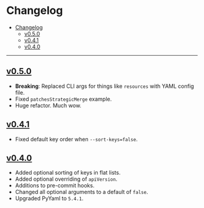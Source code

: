 # Changelog

- [Changelog](#changelog)
  - [v0.5.0](#v050)
  - [v0.4.1](#v041)
  - [v0.4.0](#v040)

---

## [v0.5.0](https://github.com/chicken231/helmizer/releases/tag/v0.5.0)

- **Breaking**: Replaced CLI args for things like `resources` with YAML config file.
- Fixed `patchesStrategicMerge` example.
- Huge refactor. Much wow.

## [v0.4.1](https://github.com/chicken231/helmizer/releases/tag/v0.4.1)

- Fixed default key order when `--sort-keys=false`.

## [v0.4.0](https://github.com/chicken231/helmizer/releases/tag/v0.4.0)

- Added optional sorting of keys in flat lists.
- Added optional overriding of `apiVersion`.
- Additions to pre-commit hooks.
- Changed all optional arguments to a default of `false`.
- Upgraded PyYaml to `5.4.1`.

